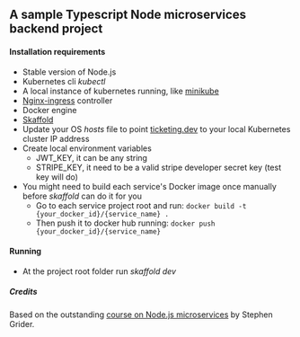 ## A sample Typescript Node microservices backend project

#### Installation requirements

- Stable version of Node.js
- Kubernetes cli _kubectl_
- A local instance of kubernetes running, like [minikube](https://minikube.sigs.k8s.io/docs/start/)
- [Nginx-ingress](https://kubernetes.github.io/ingress-nginx/deploy/) controller
- Docker engine
- [Skaffold](https://skaffold.dev/)
- Update your OS _hosts_ file to point [ticketing.dev](https://ticketing.dev) to your local Kubernetes cluster IP address
- Create local environment variables
  - JWT_KEY, it can be any string
  - STRIPE_KEY, it need to be a valid stripe developer secret key (test key will do)
- You might need to build each service's Docker image once manually before _skaffold_ can do it for you
  - Go to each service project root and run: `docker build -t {your_docker_id}/{service_name} .`
  - Then push it to docker hub running: `docker push {your_docker_id}/{service_name}`

#### Running

- At the project root folder run _skaffold dev_

##### Credits
Based on the outstanding [course on Node.js microservices](https://www.udemy.com/course/microservices-with-node-js-and-react) by Stephen Grider.
